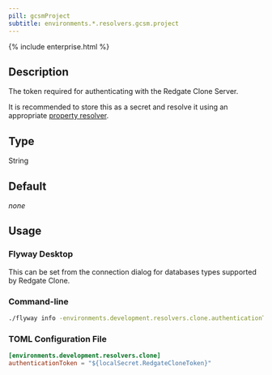 ```yaml
---
pill: gcsmProject
subtitle: environments.*.resolvers.gcsm.project
---
```


{% include enterprise.html %}

## Description

The token required for authenticating with the Redgate Clone Server.

It is recommended to store this as a secret and resolve it using an appropriate [property resolver](https://documentation.red-gate.com/flyway/flyway-concepts/environments/resolvers).

## Type

String

## Default

<i>none</i>

## Usage

### Flyway Desktop

This can be set from the connection dialog for databases types supported by Redgate Clone.

### Command-line

```bash
./flyway info -environments.development.resolvers.clone.authenticationToken='${localSecret.RedgateCloneToken}'
```

### TOML Configuration File

```toml
[environments.development.resolvers.clone]
authenticationToken = "${localSecret.RedgateCloneToken}"
```
